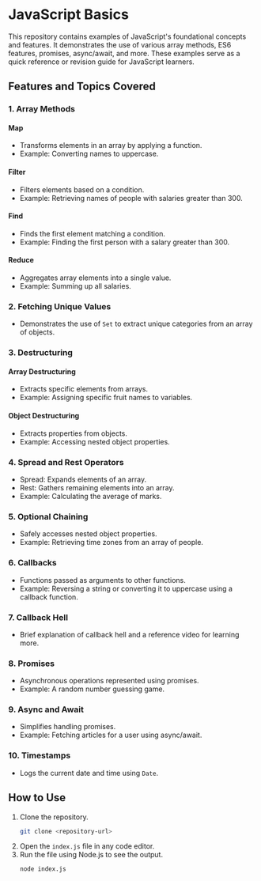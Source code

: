# JavaScript Basics 

This repository contains examples of JavaScript's foundational concepts and features. It demonstrates the use of various array methods, ES6 features, promises, async/await, and more. These examples serve as a quick reference or revision guide for JavaScript learners.

## Features and Topics Covered

### 1. Array Methods

#### Map
- Transforms elements in an array by applying a function.
- Example: Converting names to uppercase.

#### Filter
- Filters elements based on a condition.
- Example: Retrieving names of people with salaries greater than 300.

#### Find
- Finds the first element matching a condition.
- Example: Finding the first person with a salary greater than 300.

#### Reduce
- Aggregates array elements into a single value.
- Example: Summing up all salaries.

### 2. Fetching Unique Values
- Demonstrates the use of `Set` to extract unique categories from an array of objects.

### 3. Destructuring

#### Array Destructuring
- Extracts specific elements from arrays.
- Example: Assigning specific fruit names to variables.

#### Object Destructuring
- Extracts properties from objects.
- Example: Accessing nested object properties.

### 4. Spread and Rest Operators
- Spread: Expands elements of an array.
- Rest: Gathers remaining elements into an array.
- Example: Calculating the average of marks.

### 5. Optional Chaining
- Safely accesses nested object properties.
- Example: Retrieving time zones from an array of people.

### 6. Callbacks
- Functions passed as arguments to other functions.
- Example: Reversing a string or converting it to uppercase using a callback function.

### 7. Callback Hell
- Brief explanation of callback hell and a reference video for learning more.

### 8. Promises
- Asynchronous operations represented using promises.
- Example: A random number guessing game.

### 9. Async and Await
- Simplifies handling promises.
- Example: Fetching articles for a user using async/await.

### 10. Timestamps
- Logs the current date and time using `Date`.

## How to Use
1. Clone the repository.
   ```bash
   git clone <repository-url>
   ```
2. Open the `index.js` file in any code editor.
3. Run the file using Node.js to see the output.
   ```bash
   node index.js
   ```
